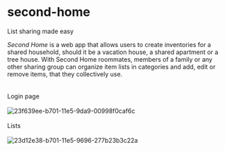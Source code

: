# second-home
List sharing made easy

<i>Second Home</i> is a web app that allows users to create inventories for a shared household, should it be a vacation house, a shared apartment or a tree house. With Second Home roommates, members of a family or any other sharing group can organize item lists in categories and add, edit or remove items, that they collectively use.
<br>
<br><br>
Login page<br><br>
![23f639ee-b701-11e5-9da9-00998f0caf6c](https://cloud.githubusercontent.com/assets/16562886/12378379/ab99a422-bd3b-11e5-9561-7694ba2e9b23.jpg)
<br><br>
Lists<br><br>
![23d12e38-b701-11e5-9696-277b23b3c22a](https://cloud.githubusercontent.com/assets/16562886/12378378/ab95a188-bd3b-11e5-84c6-5c007809c2e8.jpg)
